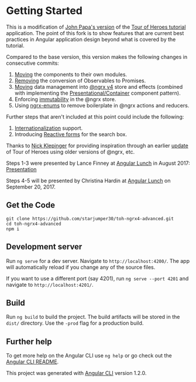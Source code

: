 # Getting Started

This is a modification of [John Papa's version](https://github.com/johnpapa/angular-tour-of-heroes) of 
the [Tour of Heroes tutorial](https://angular.io/tutorial) application. The point of this fork is to 
show features that are current best practices in Angular application design beyond what is covered by
the tutorial.

Compared to the base version, this version makes the following changes in consecutive commits:
1. [Moving](https://github.com/LMFinney/toh-ngrx4/commit/74b2b11da111dc966fcc1c237ed85de95c118445) the components to their own modules.
2. [Removing](https://github.com/LMFinney/toh-ngrx4/commit/d0a15dedbd1ff8257bf93040e75cf6daff7e9ea5) the conversion of Observables to Promises.
3. [Moving](https://github.com/LMFinney/toh-ngrx4/commit/9a1a7b92a64f92573c2bd6e565c57ae18e100751) data management into
 [@ngrx v4](https://github.com/ngrx/platform) store and effects (combined with implementing the 
[Presentational/Container](https://medium.com/@dan_abramov/smart-and-dumb-components-7ca2f9a7c7d0) component pattern).
4. Enforcing [immutability](https://github.com/ngrx/store/issues/290) in the @ngrx store.
5. Using [ngrx-enums](https://github.com/LMFinney/ngrx-enums) to remove boilerplate in @ngrx actions and reducers.

Further steps that aren't included at this point could include the following:
1. [Internationalization](https://angular.io/guide/i18n) support.
2. Introducing [Reactive forms](https://angular.io/guide/reactive-forms) for the search box.

Thanks to [Nick Klepinger](http://bodiddlie.github.io/ng-2-toh-with-ngrx-suite/) for providing inspiration through an earlier 
[update](https://github.com/bodiddlie/rxheroes) of Tour of Heroes using older versions of @ngrx, etc.

Steps 1-3 were presented by Lance Finney at [Angular Lunch](https://angularlunch.wordpress.com/) in August 2017: 
[Presentation](https://docs.google.com/presentation/d/1maxom8L2S9XY7sokrr7hPrMyrnp8p_rwqVTRZEcVf0o/edit?usp=sharing)

Steps 4-5 will be presented by Christina Hardin at [Angular Lunch](https://angularlunch.wordpress.com/) on September 20, 2017.
## Get the Code
```
git clone https://github.com/starjumper30/toh-ngrx4-advanced.git
cd toh-ngrx4-advanced
npm i
```

## Development server

Run `ng serve` for a dev server. Navigate to `http://localhost:4200/`. The app will automatically reload if you change any of the source files.

If you want to use a different port (say 4201), run `ng serve --port 4201` and navigate to `http://localhost:4201/`.

## Build

Run `ng build` to build the project. The build artifacts will be stored in the `dist/` directory. Use the `-prod` flag for a production build.

## Further help

To get more help on the Angular CLI use `ng help` or go check out the [Angular CLI README](https://github.com/angular/angular-cli/blob/master/README.md).

This project was generated with [Angular CLI](https://github.com/angular/angular-cli) version 1.2.0.

